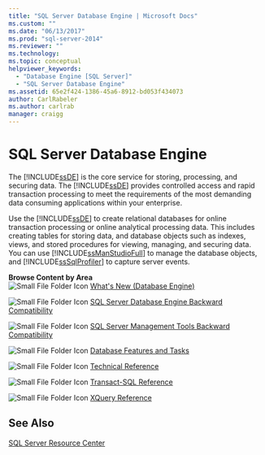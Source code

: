 ```yaml
---
title: "SQL Server Database Engine | Microsoft Docs"
ms.custom: ""
ms.date: "06/13/2017"
ms.prod: "sql-server-2014"
ms.reviewer: ""
ms.technology: 
ms.topic: conceptual
helpviewer_keywords: 
  - "Database Engine [SQL Server]"
  - "SQL Server Database Engine"
ms.assetid: 65e2f424-1386-45a6-8912-bd053f434073
author: CarlRabeler
ms.author: carlrab
manager: craigg
---
```

# SQL Server Database Engine
  The [!INCLUDE[ssDE](../includes/ssde-md.md)] is the core service for storing, processing, and securing data. The [!INCLUDE[ssDE](../includes/ssde-md.md)] provides controlled access and rapid transaction processing to meet the requirements of the most demanding data consuming applications within your enterprise.  
  
 Use the [!INCLUDE[ssDE](../includes/ssde-md.md)] to create relational databases for online transaction processing or online analytical processing data. This includes creating tables for storing data, and database objects such as indexes, views, and stored procedures for viewing, managing, and securing data. You can use [!INCLUDE[ssManStudioFull](../includes/ssmanstudiofull-md.md)] to manage the database objects, and [!INCLUDE[ssSqlProfiler](../includes/sssqlprofiler-md.md)] to capture server events.  
  
 **Browse Content by Area**  
 ![Small File Folder Icon](../../2014/integration-services/media/filefolder-small.gif "Small File Folder Icon") [What's New (Database Engine)](whats-new-in-sql-server-2016.md)  
  
 ![Small File Folder Icon](../../2014/integration-services/media/filefolder-small.gif "Small File Folder Icon") [SQL Server Database Engine Backward Compatibility](sql-server-database-engine-backward-compatibility.md)  
  
 ![Small File Folder Icon](../../2014/integration-services/media/filefolder-small.gif "Small File Folder Icon") [SQL Server Management Tools Backward Compatibility](../../2014/database-engine/sql-server-management-tools-backward-compatibility.md)  
  
 ![Small File Folder Icon](../../2014/integration-services/media/filefolder-small.gif "Small File Folder Icon") [Database Features and Tasks](../../2014/database-engine/database-engine-features-and-tasks.md)  
  
 ![Small File Folder Icon](../../2014/integration-services/media/filefolder-small.gif "Small File Folder Icon") [Technical Reference](../../2014/database-engine/technical-reference-database-engine.md)  
  
 ![Small File Folder Icon](../../2014/integration-services/media/filefolder-small.gif "Small File Folder Icon") [Transact-SQL Reference](/sql/t-sql/language-reference)  
  
 ![Small File Folder Icon](../../2014/integration-services/media/filefolder-small.gif "Small File Folder Icon") [XQuery Reference](/sql/xquery/xquery-language-reference-sql-server)  
  
## See Also  
 [SQL Server Resource Center](http://go.microsoft.com/fwlink/?LinkId=219676)  
  
  
